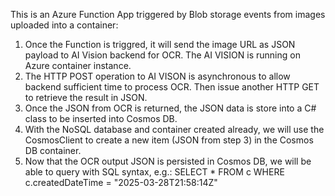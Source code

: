 This is an Azure Function App triggered by Blob storage events from images uploaded into a container:
1. Once the Function is triggred, it will send the image URL as JSON payload to AI Vision backend for OCR. The AI VISION is running on Azure container instance.
2. The HTTP POST operation to AI VISON is asynchronous to allow backend sufficient time to process OCR. Then issue another HTTP GET to retrieve the result in JSON.
3. Once the JSON from OCR is returned, the JSON data is store into a C# class to be inserted into Cosmos DB.
4. With the NoSQL database and container created already, we will use the CosmosClient to create a new item (JSON from step 3) in the Cosmos DB container.
5. Now that the OCR output JSON is persisted in Cosmos DB, we will be able to query with SQL syntax, e.g.: SELECT * FROM c WHERE c.createdDateTime = "2025-03-28T21:58:14Z"
